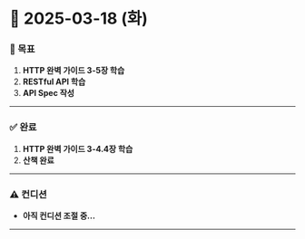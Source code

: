 # 📅 2025-03-18 (화)

### 🎯 목표
1. **HTTP 완벽 가이드 3-5장 학습**
2. **RESTful API 학습**
3. **API Spec 작성**

---

### ✅ 완료
1. **HTTP 완벽 가이드 3-4.4장 학습**
2. **산책 완료**

---

### ⚠ 컨디션  
- **아직 컨디션 조절 중...**  

---

